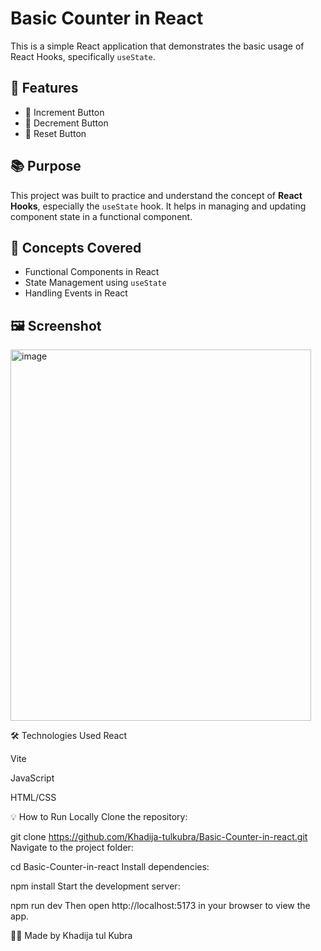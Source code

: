 # Basic Counter in React

This is a simple React application that demonstrates the basic usage of React Hooks, specifically `useState`.

## 🚀 Features

- 🔼 Increment Button  
- 🔽 Decrement Button  
- 🔁 Reset Button

## 📚 Purpose

This project was built to practice and understand the concept of **React Hooks**, especially the `useState` hook. It helps in managing and updating component state in a functional component.

## 🧠 Concepts Covered

- Functional Components in React
- State Management using `useState`
- Handling Events in React

## 🖼️ Screenshot
<img width="481" height="594" alt="image" src="https://github.com/user-attachments/assets/a8f17958-2a87-4379-8b7b-1f28c6eff34b" />


🛠️ Technologies Used
React

Vite

JavaScript

HTML/CSS

💡 How to Run Locally
Clone the repository:


git clone https://github.com/Khadija-tulkubra/Basic-Counter-in-react.git
Navigate to the project folder:


cd Basic-Counter-in-react
Install dependencies:


npm install
Start the development server:

npm run dev
Then open http://localhost:5173 in your browser to view the app.

👩‍💻 Made by
Khadija tul Kubra
